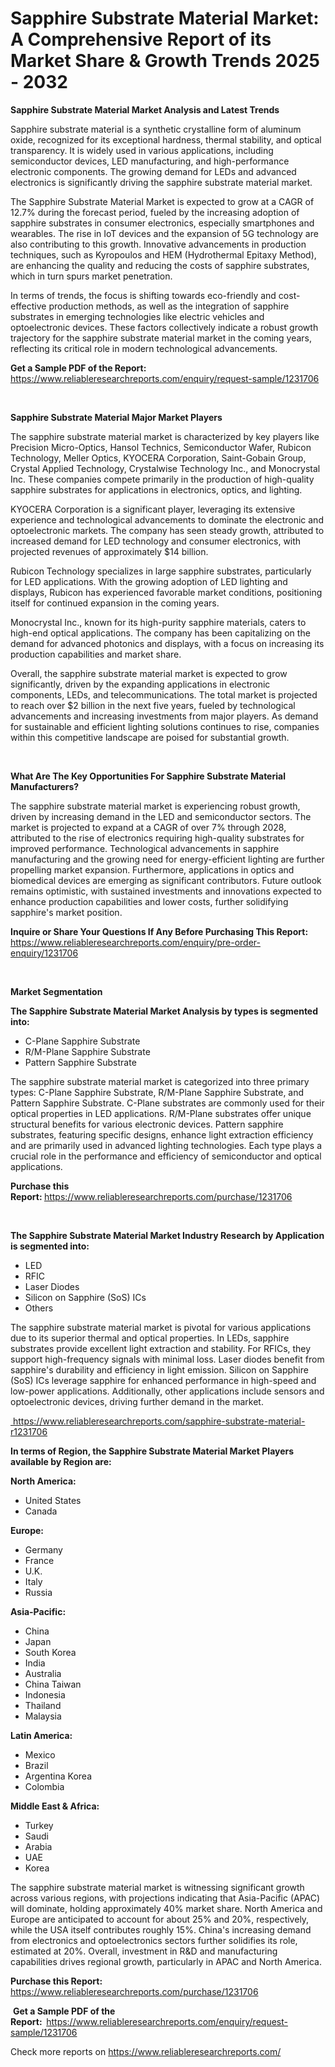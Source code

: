 <p><h1>Sapphire Substrate Material Market: A Comprehensive Report of its Market Share & Growth Trends 2025 - 2032</h1></p><p><strong>Sapphire Substrate Material Market Analysis and Latest Trends</strong></p>
<p><p>Sapphire substrate material is a synthetic crystalline form of aluminum oxide, recognized for its exceptional hardness, thermal stability, and optical transparency. It is widely used in various applications, including semiconductor devices, LED manufacturing, and high-performance electronic components. The growing demand for LEDs and advanced electronics is significantly driving the sapphire substrate material market.</p><p>The Sapphire Substrate Material Market is expected to grow at a CAGR of 12.7% during the forecast period, fueled by the increasing adoption of sapphire substrates in consumer electronics, especially smartphones and wearables. The rise in IoT devices and the expansion of 5G technology are also contributing to this growth. Innovative advancements in production techniques, such as Kyropoulos and HEM (Hydrothermal Epitaxy Method), are enhancing the quality and reducing the costs of sapphire substrates, which in turn spurs market penetration.</p><p>In terms of trends, the focus is shifting towards eco-friendly and cost-effective production methods, as well as the integration of sapphire substrates in emerging technologies like electric vehicles and optoelectronic devices. These factors collectively indicate a robust growth trajectory for the sapphire substrate material market in the coming years, reflecting its critical role in modern technological advancements.</p></p>
<p><strong>Get a Sample PDF of the Report:&nbsp;</strong> <a href="https://www.reliableresearchreports.com/enquiry/request-sample/1231706?utm_campaign=3131&utm_medium=2&utm_source=Github&utm_content=ia&utm_term=03042025&utm_id=sapphire-substrate-material">https://www.reliableresearchreports.com/enquiry/request-sample/1231706</a></p>
<p>&nbsp;</p>
<p><strong>Sapphire Substrate Material Major Market Players</strong></p>
<p><p>The sapphire substrate material market is characterized by key players like Precision Micro-Optics, Hansol Technics, Semiconductor Wafer, Rubicon Technology, Meller Optics, KYOCERA Corporation, Saint-Gobain Group, Crystal Applied Technology, Crystalwise Technology Inc., and Monocrystal Inc. These companies compete primarily in the production of high-quality sapphire substrates for applications in electronics, optics, and lighting.</p><p>KYOCERA Corporation is a significant player, leveraging its extensive experience and technological advancements to dominate the electronic and optoelectronic markets. The company has seen steady growth, attributed to increased demand for LED technology and consumer electronics, with projected revenues of approximately $14 billion.</p><p>Rubicon Technology specializes in large sapphire substrates, particularly for LED applications. With the growing adoption of LED lighting and displays, Rubicon has experienced favorable market conditions, positioning itself for continued expansion in the coming years. </p><p>Monocrystal Inc., known for its high-purity sapphire materials, caters to high-end optical applications. The company has been capitalizing on the demand for advanced photonics and displays, with a focus on increasing its production capabilities and market share. </p><p>Overall, the sapphire substrate material market is expected to grow significantly, driven by the expanding applications in electronic components, LEDs, and telecommunications. The total market is projected to reach over $2 billion in the next five years, fueled by technological advancements and increasing investments from major players. As demand for sustainable and efficient lighting solutions continues to rise, companies within this competitive landscape are poised for substantial growth.</p></p>
<p>&nbsp;</p>
<p><strong>What Are The Key Opportunities For Sapphire Substrate Material Manufacturers?</strong></p>
<p><p>The sapphire substrate material market is experiencing robust growth, driven by increasing demand in the LED and semiconductor sectors. The market is projected to expand at a CAGR of over 7% through 2028, attributed to the rise of electronics requiring high-quality substrates for improved performance. Technological advancements in sapphire manufacturing and the growing need for energy-efficient lighting are further propelling market expansion. Furthermore, applications in optics and biomedical devices are emerging as significant contributors. Future outlook remains optimistic, with sustained investments and innovations expected to enhance production capabilities and lower costs, further solidifying sapphire's market position.</p></p>
<p><strong>Inquire or Share Your Questions If Any Before Purchasing This Report:</strong> <a href="https://www.reliableresearchreports.com/enquiry/pre-order-enquiry/1231706?utm_campaign=3131&utm_medium=2&utm_source=Github&utm_content=ia&utm_term=03042025&utm_id=sapphire-substrate-material">https://www.reliableresearchreports.com/enquiry/pre-order-enquiry/1231706</a></p>
<p>&nbsp;</p>
<p><strong>Market Segmentation</strong></p>
<p><strong>The Sapphire Substrate Material Market Analysis by types is segmented into:</strong></p>
<p><ul><li>C-Plane Sapphire Substrate</li><li>R/M-Plane Sapphire Substrate</li><li>Pattern Sapphire Substrate</li></ul></p>
<p><p>The sapphire substrate material market is categorized into three primary types: C-Plane Sapphire Substrate, R/M-Plane Sapphire Substrate, and Pattern Sapphire Substrate. C-Plane substrates are commonly used for their optical properties in LED applications. R/M-Plane substrates offer unique structural benefits for various electronic devices. Pattern sapphire substrates, featuring specific designs, enhance light extraction efficiency and are primarily used in advanced lighting technologies. Each type plays a crucial role in the performance and efficiency of semiconductor and optical applications.</p></p>
<p><strong>Purchase this Report:&nbsp;</strong><a href="https://www.reliableresearchreports.com/purchase/1231706?utm_campaign=3131&utm_medium=2&utm_source=Github&utm_content=ia&utm_term=03042025&utm_id=sapphire-substrate-material">https://www.reliableresearchreports.com/purchase/1231706</a></p>
<p>&nbsp;</p>
<p><strong>The Sapphire Substrate Material Market Industry Research by Application is segmented into:</strong></p>
<p><ul><li>LED</li><li>RFIC</li><li>Laser Diodes</li><li>Silicon on Sapphire (SoS) ICs</li><li>Others</li></ul></p>
<p><p>The sapphire substrate material market is pivotal for various applications due to its superior thermal and optical properties. In LEDs, sapphire substrates provide excellent light extraction and stability. For RFICs, they support high-frequency signals with minimal loss. Laser diodes benefit from sapphire's durability and efficiency in light emission. Silicon on Sapphire (SoS) ICs leverage sapphire for enhanced performance in high-speed and low-power applications. Additionally, other applications include sensors and optoelectronic devices, driving further demand in the market.</p></p>
<p><a href="https://www.reliableresearchreports.com/sapphire-substrate-material-r1231706?utm_campaign=3131&utm_medium=2&utm_source=Github&utm_content=ia&utm_term=03042025&utm_id=sapphire-substrate-material">&nbsp;https://www.reliableresearchreports.com/sapphire-substrate-material-r1231706</a></p>
<p><strong>In terms of Region, the Sapphire Substrate Material Market Players available by Region are:</strong></p>
<p>
    <p> <strong> North America: </strong>
        <ul>
            <li>United States</li>
            <li>Canada</li>
        </ul>
        </p> 
    <p> <strong> Europe: </strong>
        <ul>
            <li>Germany</li>
            <li>France</li>
            <li>U.K.</li>
            <li>Italy</li>
            <li>Russia</li>
        </ul>
        </p> 
    <p> <strong> Asia-Pacific: </strong>
        <ul>
            <li>China</li>
            <li>Japan</li>
            <li>South Korea</li>
            <li>India</li>
            <li>Australia</li>
            <li>China Taiwan</li>
            <li>Indonesia</li>
            <li>Thailand</li>
            <li>Malaysia</li>
        </ul>
        </p> 
    <p> <strong> Latin America: </strong>
        <ul>
            <li>Mexico</li>
            <li>Brazil</li>
            <li>Argentina Korea</li>
            <li>Colombia</li>
        </ul>
        </p> 
    <p> <strong> Middle East & Africa: </strong>
        <ul>
            <li>Turkey</li>
            <li>Saudi</li>
            <li>Arabia</li>
            <li>UAE</li>
            <li>Korea</li>
        </ul>
    </p>
    </p>
<p><p>The sapphire substrate material market is witnessing significant growth across various regions, with projections indicating that Asia-Pacific (APAC) will dominate, holding approximately 40% market share. North America and Europe are anticipated to account for about 25% and 20%, respectively, while the USA itself contributes roughly 15%. China's increasing demand from electronics and optoelectronics sectors further solidifies its role, estimated at 20%. Overall, investment in R&D and manufacturing capabilities drives regional growth, particularly in APAC and North America.</p></p>
<p><strong>Purchase this Report: </strong><a href="https://www.reliableresearchreports.com/purchase/1231706?utm_campaign=3131&utm_medium=2&utm_source=Github&utm_content=ia&utm_term=03042025&utm_id=sapphire-substrate-material">https://www.reliableresearchreports.com/purchase/1231706</a></p>
<p>&nbsp;<strong>Get a Sample PDF of the Report:&nbsp;&nbsp;</strong><a href="https://www.reliableresearchreports.com/enquiry/request-sample/1231706?utm_campaign=3131&utm_medium=2&utm_source=Github&utm_content=ia&utm_term=03042025&utm_id=sapphire-substrate-material">https://www.reliableresearchreports.com/enquiry/request-sample/1231706</a></p>
<p><strong></strong></p>
<p>Check more reports on <a href="https://www.reliableresearchreports.com/?utm_campaign=3131&utm_medium=2&utm_source=Github&utm_content=ia&utm_term=03042025&utm_id=sapphire-substrate-material">https://www.reliableresearchreports.com/</a></p>